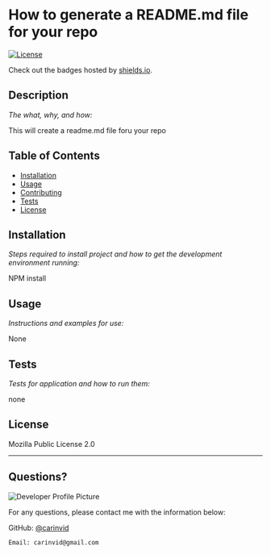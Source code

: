 # How to generate a README.md file for your repo

  [![License](https://img.shields.io/github/languages/top/carinvid/README_GENERATOR?style=flat&logo=appveyor)](https://img.shields.io/github/languages/top/carinvid/README_GENERATOR?style=flat&logo=appveyor)
  
  
  Check out the badges hosted by [shields.io](https://shields.io/).
  
  
  ## Description 
  
  *The what, why, and how:* 
  
  This will create a readme.md file foru your repo
  ## Table of Contents
  * [Installation](#installation)
  * [Usage](#usage)
  * [Contributing](#contributing)
  * [Tests](#tests)
  * [License](#license)
  
  ## Installation
  
  *Steps required to install project and how to get the development environment running:*
  
  NPM install
  
  ## Usage 
  
  *Instructions and examples for use:*
  
  None
  
  ## Tests
  
  *Tests for application and how to run them:*
  
  none
  
  ## License
  
  Mozilla Public License 2.0
  
  ---
  
  ## Questions?
  
  ![Developer Profile Picture](https://avatars.githubusercontent.com/u/17866063?v=4) 
  
  For any questions, please contact me with the information below:
 
  GitHub: [@carinvid](https://api.github.com/users/carinvid)
 
  
    
    Email: carinvid@gmail.com